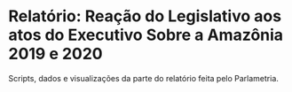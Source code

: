 # Relatório: Reação do Legislativo aos atos do Executivo Sobre a Amazônia 2019 e 2020

Scripts, dados e visualizações da parte do relatório feita pelo Parlametria. 
